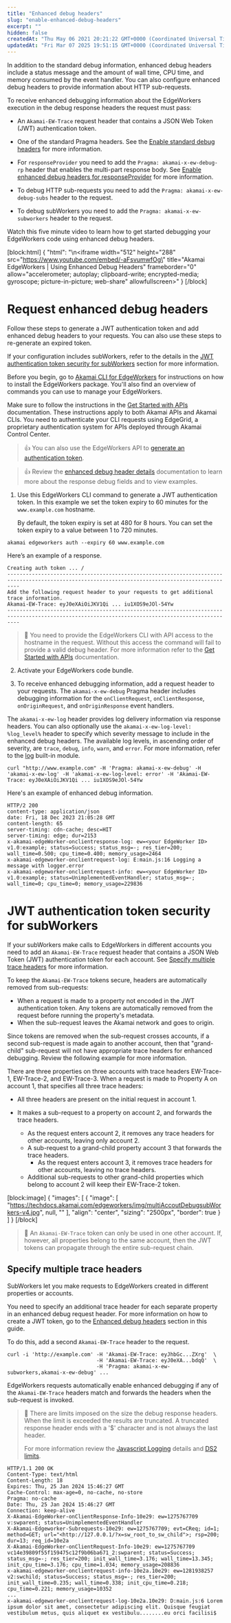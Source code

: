 ```yaml
---
title: "Enhanced debug headers"
slug: "enable-enhanced-debug-headers"
excerpt: ""
hidden: false
createdAt: "Thu May 06 2021 20:21:22 GMT+0000 (Coordinated Universal Time)"
updatedAt: "Fri Mar 07 2025 19:51:15 GMT+0000 (Coordinated Universal Time)"
---
```

In addition to the standard debug information, enhanced debug headers include a status message and the amount of wall time, CPU time, and memory consumed by the event handler. You can also configure enhanced debug headers to provide information about HTTP sub-requests.

To receive enhanced debugging information about the EdgeWorkers execution in the debug response headers the request must pass:

- An `Akamai-EW-Trace` request header that contains a JSON Web Token (JWT) authentication token. 

- One of the standard Pragma headers. See the [Enable standard debug headers](doc:enable-standard-debug-headers) for more information.

- For `responseProvider` you need to add the `Pragma: akamai-x-ew-debug-rp` header that enables the multi-part response body. See [Enable enhanced debug headers for responseProvider](doc:enable-enhanced-debug-headers-for-responseprovider) for more information.

- To debug HTTP sub-requests you need to add the `Pragma: akamai-x-ew-debug-subs` header to the request.

- To debug subWorkers you need to add the `Pragma: akamai-x-ew-subworkers` header to the request.

Watch this five minute video to learn how to get started debugging your EdgeWorkers code using enhanced debug headers.

[block:html]
{
  "html": "\n<iframe width=\"512\" height=\"288\" src=\"https://www.youtube.com/embed/-aFsvumwfOg\" title=\"Akamai EdgeWorkers | Using Enhanced Debug Headers\" frameborder=\"0\" allow=\"accelerometer; autoplay; clipboard-write; encrypted-media; gyroscope; picture-in-picture; web-share\" allowfullscreen></iframe>"
}
[/block]


# Request enhanced debug headers

Follow these steps to generate a JWT authentication token and add enhanced debug headers to your requests. You can also use these steps to re-generate an expired token.

If your configuration includes subWorkers, refer to the details in the [JWT authentication token security for subWorkers](doc:enable-enhanced-debug-headers#jwt-authentication-token-security-for-subworkers) section for more information. 

Before you begin, go to [Akamai CLI for EdgeWorkers](https://github.com/akamai/cli-edgeworkers#readme) for instructions on how to install the EdgeWorkers package. You'll also find an overview of commands you can use to manage your EdgeWorkers. 

Make sure to follow the instructions in the [Get Started with APIs](https://techdocs.akamai.com/developer/docs/set-up-authentication-credentials) documentation. These instructions apply to both Akamai APIs and Akamai CLIs. You need to authenticate your CLI requests using EdgeGrid, a proprietary authentication system for APIs deployed through Akamai Control Center.

> 👍 You can also use the EdgeWorkers API to [generate an authentication token](ref:post-secure-token).

> 👍 Review the [enhanced debug header details](doc:enhanced-debug-header-details) documentation to learn more about the response debug fields and to view examples.

1. Use this EdgeWorkers CLI command to generate a JWT authentication token. In this example we set the token expiry to 60 minutes for the `www.example.com` hostname.

   By default, the token expiry is set at 480 for 8 hours. You can set the token expiry to a value between 1 to 720 minutes.

```shell
akamai edgeworkers auth --expiry 60 www.example.com
```

Here’s an example of a response.

```shell
Creating auth token ... /
------------------------------------------------------------------------------------------------------------------------------------------------
Add the following request header to your requests to get additional trace information.
Akamai-EW-Trace: eyJ0eXAiOiJKV1Qi ... iu1XOS9eJOl-54Yw
------------------------------------------------------------------------------------------------------------------------------------------------
```

> 📘 You need to provide the EdgeWorkers CLI with API access to the hostname in the request. Without this access the command will fail to provide a valid debug header. For more information refer to the  [Get Started with APIs](https://techdocs.akamai.com/developer/docs/set-up-authentication-credentials) documentation.

2. Activate your EdgeWorkers code bundle.

3. To receive enhanced debugging information, add a request header to your requests. The `akamai-x-ew-debug` Pragma header includes debugging information for the `onClientRequest`, `onClientResponse`, `onOriginRequest`, and `onOriginResponse` event handlers. 

The `akamai-x-ew-log` header provides log delivery information via response headers. You can also optionally use the `akamai-x-ew-log-level: %log_level%` header to specify which severity message to include in the enhanced debug headers. The available log levels, in ascending order of severity, are `trace`, `debug`, `info`, `warn`, and `error`. For more information, refer to the [log](doc:log) built-in module.

```curl
curl "http://www.example.com" -H 'Pragma: akamai-x-ew-debug' -H 'akamai-x-ew-log' -H 'akamai-x-ew-log-level: error' -H 'Akamai-EW-Trace: eyJ0eXAiOiJKV1Qi ... iu1XOS9eJOl-54Yw
```

Here's an example of enhanced debug information.

```http
HTTP/2 200
content-type: application/json
date: Fri, 18 Dec 2023 21:05:28 GMT
content-length: 65
server-timing: cdn-cache; desc=HIT
server-timing: edge; dur=2153
x-akamai-edgeWorker-onclientresponse-log: ew=<your EdgeWorker ID> v1.0:example; status=Success; status_msg=-; res_tier=200; wall_time=0.500; cpu_time=0.400; memory_usage=2464
x-akamai-edgeworker-onclientrequest-log: E:main.js:16 Logging a message with logger.error
x-akamai-edgeworker-onclientrequest-info: ew=<your EdgeWorker ID> v1.0:example; status=UnimplementedEventHandler; status_msg=-; wall_time=0; cpu_time=0; memory_usage=229836
```

# JWT authentication token security for subWorkers

If your subWorkers make calls to EdgeWorkers in different accounts you need to add an `Akamai-EW-Trace` request header that contains a JSON Web Token (JWT) authentication token for each account. See [Specify multiple trace headers](doc:enable-enhanced-debug-headers#specify-multiple-trace-headers) for more information.

To keep the `Akamai-EW-Trace` tokens secure, headers are automatically removed from sub-requests:

- When a request is made to a property not encoded in the JWT authentication token. Any tokens are automatically removed from the request before running the property's metadata.
- When the sub-request leaves the Akamai network and goes to origin.

Since tokens are removed when the sub-request crosses accounts, if a second sub-request is made again to another account, then that "grand-child" sub-request will not have appropriate trace headers for enhanced debugging. Review the following example for more information.

There are three properties on three accounts with trace headers EW-Trace-1, EW-Trace-2, and EW-Trace-3. When a request is made to Property A on account 1, that specifies all three trace headers:

- All three headers are present on the initial request in account 1.
- It makes a sub-request to a property on account 2, and forwards the trace headers.

  - As the request enters account 2, it removes any trace headers for other accounts, leaving only account 2.
  - A sub-request to a grand-child property account 3 that forwards the trace headers.
    - As the request enters account 3, it removes trace headers for other accounts, leaving no trace headers.
  - Additional sub-requests to other grand-child properties which belong to account 2 will keep their EW-Trace-2 token.

[block:image]
{
  "images": [
    {
      "image": [
        "https://techdocs.akamai.com/edgeworkers/img/multiAccoutDebugsubWorkers-v4.jpg",
        null,
        ""
      ],
      "align": "center",
      "sizing": "2500px",
      "border": true
    }
  ]
}
[/block]


> 📘 An `Akamai-EW-Trace` token can only be used in one other account. If, however, all properties belong to the same account, then the JWT tokens can propagate through the entire sub-request chain.

## Specify multiple trace headers

SubWorkers let you make requests to EdgeWorkers created in different properties or accounts.

You need to specify an additional trace header for each separate property in an enhanced debug request header. For more information on how to create a JWT token, go to the [Enhanced debug headers](doc:enable-enhanced-debug-headers#request-enhanced-debug-headers) section in this guide.

To do this, add a second `Akamai-EW-Trace` header to the request.

```curl
curl -i 'http://example.com' -H 'Akamai-EW-Trace: eyJhbGc...ZXrg'  \
                             -H 'Akamai-EW-Trace: eyJ0eXA...bdqQ'  \
                             -H 'Pragma: akamai-x-ew-subworkers,akamai-x-ew-debug' ...

```

EdgeWorkers requests automatically enable enhanced debugging if any of the `Akamai-EW-Trace` headers match  and forwards the headers when the sub-request is invoked.

> 📘 There are limits imposed on the size the debug response headers. When the limit is exceeded the results are  truncated. A truncated response header ends with a '$' character and is not always the last header.
> 
> For more information review the [Javascript Logging](https://techdocs.akamai.com/edgeworkers/docs/enable-javascript-logging) details and [DS2 limits](https://techdocs.akamai.com/edgeworkers/docs/limitations#limits-for-javascript-logs-delivered-via-datastream-2).

```http
HTTP/1.1 200 OK  
Content-Type: text/html  
Content-Length: 18  
Expires: Thu, 25 Jan 2024 15:46:27 GMT  
Cache-Control: max-age=0, no-cache, no-store  
Pragma: no-cache  
Date: Thu, 25 Jan 2024 15:46:27 GMT  
Connection: keep-alive  
X-Akamai-EdgeWorker-onClientResponse-Info-10e29: ew=1275767709 v:swparent; status=UnimplementedEventHandler  
X-Akamai-Edgeworker-Subrequests-10e29: ew=1275767709; evt=CReq; id=1; method=GET; url="<http://127.0.0.1/?x=sw_root_to_sw_child">; rsp=200; dur=13; req_id=10e2a  
X-Akamai-EdgeWorker-onClientRequest-Info-10e29: ew=1275767709 vc14e39809f55f159475c12f9b06ba671_2:swparent; status=Success; status_msg=-; res_tier=200; init_wall_time=3.176; wall_time=13.345; init_cpu_time=3.176; cpu_time=1.034; memory_usage=208836  
x-akamai-edgeworker-onclientrequest-info-10e2a.10e29: ew=1281938257 v2:swchild; status=Success; status_msg=-; res_tier=200; init_wall_time=0.235; wall_time=0.338; init_cpu_time=0.218; cpu_time=0.221; memory_usage=10352  
...  
x-akamai-edgeworker-onclientrequest-log-10e2a.10e29: D:main.js:6 Lorem ipsum dolor sit amet, consectetur adipiscing elit. Quisque feugiat vestibulum metus, quis aliquet ex vestibulu........eu orci facilisi$
```
